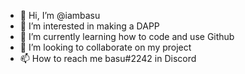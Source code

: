 - 👋 Hi, I’m @iambasu
- 👀 I’m interested in making a DAPP
- 🌱 I’m currently learning how to code and use Github
- 💞️ I’m looking to collaborate on my project
- 📫 How to reach me basu#2242 in Discord

<!---
iambasu/iambasu is a ✨ special ✨ repository because its `README.md` (this file) appears on your GitHub profile.
You can click the Preview link to take a look at your changes.
--->
